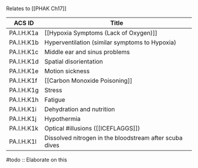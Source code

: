 Relates to [[PHAK Ch17]]

| ACS ID     | Title                                                   |
| ---------- | ------------------------------------------------------- |
| PA.I.H.K1a | [[Hypoxia Symptoms (Lack of Oxygen)]]                                                 |
| PA.I.H.K1b | Hyperventilation (similar symptoms to Hypoxia)                                        |
| PA.I.H.K1c | Middle ear and sinus problems                           |
| PA.I.H.K1d | Spatial disorientation                                  |
| PA.I.H.K1e | Motion sickness                                         |
| PA.I.H.K1f | [[Carbon Monoxide Poisoning]]                               |
| PA.I.H.K1g | Stress                                                  |
| PA.I.H.K1h | Fatigue                                                 |
| PA.I.H.K1i | Dehydration and nutrition                               |
| PA.I.H.K1j | Hypothermia                                             |
| PA.I.H.K1k | Optical #illusions ([[ICEFLAGGS]])                                       |
| PA.I.H.K1l | Dissolved nitrogen in the bloodstream after scuba dives |

#todo :: Elaborate on this

